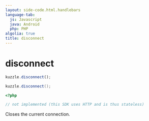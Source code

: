 ```yaml
---
layout: side-code.html.handlebars
language-tab:
  js: Javascript
  java: Android
  php: PHP
algolia: true
title: disconnect
---
```


# disconnect

```js
kuzzle.disconnect();
```
```java
kuzzle.disconnect();
```

```php
<?php

// not implemented (this SDK uses HTTP and is thus stateless)
```

Closes the current connection.
